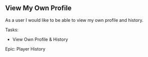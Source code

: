 View My Own Profile
-

As a user I would like to be able to view my own profile and history.

Tasks: 
+ View Own Profile & History

Epic: Player History